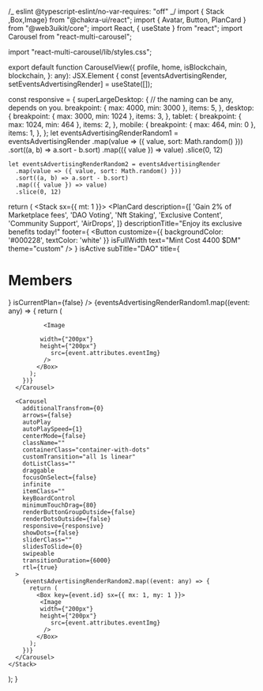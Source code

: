 /_ eslint @typescript-eslint/no-var-requires: "off" _/
import { Stack ,Box,Image} from "@chakra-ui/react";
import { Avatar, Button, PlanCard } from "@web3uikit/core";
import React, { useState } from "react";
import Carousel from "react-multi-carousel";

import "react-multi-carousel/lib/styles.css";

export default function CarouselView({
profile,
home,
isBlockchain,
blockchain,
}: any): JSX.Element {
const [eventsAdvertisingRender, setEventsAdvertisingRender] = useState([]);

const responsive = {
superLargeDesktop: {
// the naming can be any, depends on you.
breakpoint: { max: 4000, min: 3000 },
items: 5,
},
desktop: {
breakpoint: { max: 3000, min: 1024 },
items: 3,
},
tablet: {
breakpoint: { max: 1024, min: 464 },
items: 2,
},
mobile: {
breakpoint: { max: 464, min: 0 },
items: 1,
},
};
let eventsAdvertisingRenderRandom1 = eventsAdvertisingRender
.map(value => ({ value, sort: Math.random() }))
.sort((a, b) => a.sort - b.sort)
.map(({ value }) => value)
.slice(0, 12)

    let eventsAdvertisingRenderRandom2 = eventsAdvertisingRender
      .map(value => ({ value, sort: Math.random() }))
      .sort((a, b) => a.sort - b.sort)
      .map(({ value }) => value)
      .slice(0, 12)

return (
<Stack sx={{ mt: 1 }}>
<PlanCard
description={[
'Gain 2% of Marketplace fees',
'DAO Voting',
'Nft Staking',
'Exclusive Content',
'Community Support',
'AirDrops',
]}
descriptionTitle="Enjoy its exclusive benefits today!"
footer={
<Button
customize={{ backgroundColor: '#000228', textColor: 'white' }}
isFullWidth
text="Mint Cost 4400 $DM"
theme="custom"
/>
}
isActive
subTitle="DAO"
title={
<h1 style={{ color: '#041836', fontSize: '34px' }}>
<strong>Members </strong>
<Box
style={{
                      marginTop: 10,
                      marginBottom: 10,
                      width: '100%',
                      alignSelf: 'center',
                      justifyContent: 'center',
                      alignItems: 'center',
                    }} >
<Avatar
                      image="https://cootiesv2.mypinata.cloud/ipfs/QmXpXkZVWDE26o14rs3FJht78TNvVopWG7xQoCCZy24EX2"
                      isRounded
                      size={140}
                      theme="image"
                    />
</Box>
</h1>
}
isCurrentPlan={false}
/>
<Carousel
        additionalTransfrom={0}
        arrows={false}
        autoPlay
        autoPlaySpeed={1}
        centerMode={false}
        className=""
        containerClass="container-with-dots"
        customTransition="all 1s linear"
        dotListClass=""
        draggable
        focusOnSelect={false}
        infinite
        itemClass=""
        keyBoardControl
        minimumTouchDrag={80}
        renderButtonGroupOutside={false}
        renderDotsOutside={false}
        responsive={responsive}
        showDots={false}
        sliderClass=""
        slidesToSlide={0}
        swipeable
        transitionDuration={6000}
        rtl={false}
      >
{eventsAdvertisingRenderRandom1.map((event: any) => {
return (
<Box key={event.id} sx={{ mx: 1, my: 1 }}>

              <Image

             width={"200px"}
             height={"200px"}
                src={event.attributes.eventImg}
              />
            </Box>
          );
        })}
      </Carousel>

      <Carousel
        additionalTransfrom={0}
        arrows={false}
        autoPlay
        autoPlaySpeed={1}
        centerMode={false}
        className=""
        containerClass="container-with-dots"
        customTransition="all 1s linear"
        dotListClass=""
        draggable
        focusOnSelect={false}
        infinite
        itemClass=""
        keyBoardControl
        minimumTouchDrag={80}
        renderButtonGroupOutside={false}
        renderDotsOutside={false}
        responsive={responsive}
        showDots={false}
        sliderClass=""
        slidesToSlide={0}
        swipeable
        transitionDuration={6000}
        rtl={true}
      >
        {eventsAdvertisingRenderRandom2.map((event: any) => {
          return (
            <Box key={event.id} sx={{ mx: 1, my: 1 }}>
             <Image
             width={"200px"}
             height={"200px"}
                src={event.attributes.eventImg}
              />
            </Box>
          );
        })}
      </Carousel>
    </Stack>

);
}
